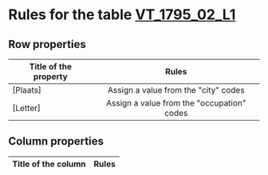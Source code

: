 # Rules for the table [VT_1795_02_L1](https://github.com/cgueret/DataDump/blob/master/xls-marked/VT_1795_02_L1_marked.xls?raw=true)
## Row properties
| Title of the property | Rules |
| --------------------- |:-----:|
| [Plaats] | Assign a value from the "city" codes |
| [Letter] | Assign a value from the "occupation" codes |
## Column properties
| Title of the column | Rules |
| --------------------- |:-----:|
